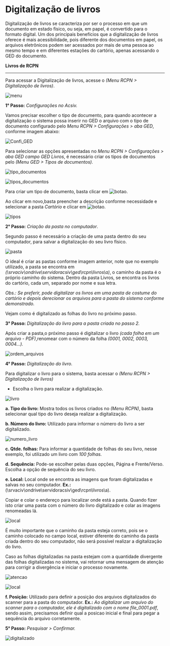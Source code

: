 # Digitalização de livros
Digitalização de livros se caracteriza por ser o processo em que um documento em estado físico, ou seja, em papel, é convertido para o formato digital. Um dos principais benefícios que a digitalização de livros oferece é mais acessibilidade, pois diferente dos documentos em papel, os arquivos eletrônicos podem ser acessados por mais de uma pessoa ao mesmo tempo e em diferentes estações do cartório, apenas acessando o GED do documento.

**Livros de RCPN**
___

Para acessar a Digitalização de livros, acesse o *(Menu RCPN > Digitalização de livros)*.

![menu](https://github.com/gislenetavaresacsiv/DigitalizacaoRCPN/blob/main/IMAGENS/MENU.png)

**1° Passo:** *Configurações no Acsiv.*

Vamos precisar escolher o tipo de documento, para quando acontecer a digitalização o sistema possa inserir no GED o arquivo com o tipo de documento configurado pelo *Menu RCPN > Configurações > aba GED*, conforme imagem abaixo:

![Confi_GED](https://github.com/gislenetavaresacsiv/DigitalizacaoRCPN/blob/main/IMAGENS/GED_CONFIGURACOES.PNG)


Para selecionar as opções apresentadas no *Menu RCPN > Configurações > aba GED campo GED Livros*, é necessário criar os tipos de documentos pelo *(Menu GED > Tipos de documentos).* 

![tipo_documentos](https://github.com/gislenetavaresacsiv/DigitalizacaoRCPN/blob/main/IMAGENS/TIPO_GED.png)

![tipos_documentos](https://github.com/gislenetavaresacsiv/DigitalizacaoRCPN/blob/main/IMAGENS/TIPOS_DOCUMENTOS_NOVO.PNG)

Para criar um tipo de documento, basta clicar em ![botao](https://github.com/gislenetavaresacsiv/DigitalizacaoRCPN/blob/main/IMAGENS/TIPOS_DOCUMENTOS_BOTAO_NOVO.PNG).

Ao clicar em novo,basta preencher a descrição conforme necessidade e selecionar a pasta *Cartório* e clicar em ![botao](https://github.com/gislenetavaresacsiv/DigitalizacaoRCPN/blob/main/IMAGENS/Botao_Salvar.PNG).

![tipos](https://github.com/gislenetavaresacsiv/DigitalizacaoRCPN/blob/main/IMAGENS/TIPOS_DOCUMENTOS.PNG)

**2° Passo:** *Criação da pasta no computador*.

Segundo passo é necessário a criação de uma pasta dentro do seu computador, para salvar a digitalização do seu livro físico.

![pasta](https://github.com/gislenetavaresacsiv/DigitalizacaoRCPN/blob/main/IMAGENS/ORDEM_LIVROS_PASTA_COMPUTADOR.PNG)

O ideal é criar as pastas conforme imagem anterior, note que no exemplo utilizado, a pasta se encontra em *(\\srvaciv\ondrive\servidoracsiv\ged\rcpn\livros\a)*, o caminho da pasta é o próprio caminho do sistema. Dentro da pasta Livros, se encontra os livros do cartório, cada um, separado por nome e sua letra.

*Obs.: Se preferir, pode digitalizar os livros em uma pasta de costume do cartório e depois derecionar os arquivos para a pasta do sistema conforme demonstrado.*

Vejam como é digitalizado as folhas do livro no próximo passo.


**3° Passo:** *Digitalização do livro para a pasta criada no passo 2.*


Após criar a pasta,o próximo passo é digitalizar o livro *(cada folha em um arquivo - PDF)*,renomear com o número da folha *(0001, 0002, 0003, 0004...).*

![ordem_arquivos](https://github.com/gislenetavaresacsiv/DigitalizacaoRCPN/blob/main/IMAGENS/ORDEM_ARQUIVOS_SALVOS.PNG)

**4° Passo:** *Digitalização do livro.*

Para digitalizar o livro para o sistema, basta acessar o *(Menu RCPN > Digitalização de livros)*

* Escolha o livro para realizar a digitalização.

![livro](https://github.com/gislenetavaresacsiv/DigitalizacaoRCPN/blob/main/IMAGENS/1.PNG)

**a. Tipo do livro:** Mostra todos os livros criados no *(Menu RCPN)*, basta selecionar qual tipo do livro deseja realizar a digitalização.

**b. Número do livro:** Utilizado para informar o número do livro a ser digitalizado.

![numero_livro](https://github.com/gislenetavaresacsiv/DigitalizacaoRCPN/blob/main/IMAGENS/2.PNG)

**c. Qtde. folhas:** Para informar a quantidade de folhas do seu livro, nesse exemplo, foi utilizado um livro com *100 folhas.*

**d. Sequência:** Pode-se escolher pelas duas opções, Página e Frente/Verso. Escolha a opção de sequência do seu livro.

**e. Local:** Local onde se encontra as imagens que foram digitalizadas e salvas no seu computador. **Ex.:** (\\srvaciv\ondrive\servidoracsiv\ged\rcpn\livros\a).

Copiar e colar o endereço para localizar onde está a pasta. 
Quando fizer isto criar uma pasta com o número do livro digitalizado e colar as imagens renomeadas lá.

![local](https://github.com/gislenetavaresacsiv/DigitalizacaoRCPN/blob/main/IMAGENS/RENOMEADAS.PNG)

É muito importante que o caminho da pasta esteja correto, pois se o caminho colocado no campo local, estiver diferente do caminho da pasta criada dentro do seu computador, não será possível realizar a digitalização do livro.

Caso as folhas digitalizadas na pasta estejam com a quantidade divergente das folhas digitalizadas no sistema, vai retornar uma mensagem de atenção para corrigir a divergência e iniciar o processo novamente.

![atencao](https://github.com/gislenetavaresacsiv/DigitalizacaoRCPN/blob/main/IMAGENS/QUANTIDADE_DIVERGENTE.PNG)

![local](https://github.com/gislenetavaresacsiv/DigitalizacaoRCPN/blob/main/IMAGENS/3.PNG)

**f. Posição:** Utilizado para definir a posição dos arquivos digitalizados do scanner para a pasta do computador. **Ex.:** *Ao digitalizar um arquivo do scanner para o computador, ele é digitalizado com o nome file_0001.pdf*, sendo assim, precisamos definir qual a posicao inicial e final para pegar a sequência do arquivo corretamente.

**5° Passo:** *Pesquisar > Confirmar.*

![digitalizado](https://github.com/gislenetavaresacsiv/DigitalizacaoRCPN/blob/main/IMAGENS/DIGITALIZACAO_REALIZADA_COM_SUCESSO.PNG)
